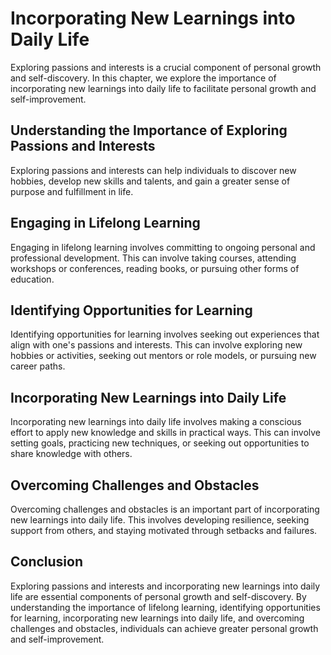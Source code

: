 Incorporating New Learnings into Daily Life
=============================================================================================

Exploring passions and interests is a crucial component of personal growth and self-discovery. In this chapter, we explore the importance of incorporating new learnings into daily life to facilitate personal growth and self-improvement.

Understanding the Importance of Exploring Passions and Interests
----------------------------------------------------------------

Exploring passions and interests can help individuals to discover new hobbies, develop new skills and talents, and gain a greater sense of purpose and fulfillment in life.

Engaging in Lifelong Learning
-----------------------------

Engaging in lifelong learning involves committing to ongoing personal and professional development. This can involve taking courses, attending workshops or conferences, reading books, or pursuing other forms of education.

Identifying Opportunities for Learning
--------------------------------------

Identifying opportunities for learning involves seeking out experiences that align with one's passions and interests. This can involve exploring new hobbies or activities, seeking out mentors or role models, or pursuing new career paths.

Incorporating New Learnings into Daily Life
-------------------------------------------

Incorporating new learnings into daily life involves making a conscious effort to apply new knowledge and skills in practical ways. This can involve setting goals, practicing new techniques, or seeking out opportunities to share knowledge with others.

Overcoming Challenges and Obstacles
-----------------------------------

Overcoming challenges and obstacles is an important part of incorporating new learnings into daily life. This involves developing resilience, seeking support from others, and staying motivated through setbacks and failures.

Conclusion
----------

Exploring passions and interests and incorporating new learnings into daily life are essential components of personal growth and self-discovery. By understanding the importance of lifelong learning, identifying opportunities for learning, incorporating new learnings into daily life, and overcoming challenges and obstacles, individuals can achieve greater personal growth and self-improvement.
